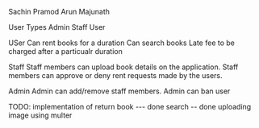 Sachin
Pramod
Arun
Majunath

User Types
Admin
Staff
User

USer
Can rent books for a duration
Can search books
Late fee to be charged after a particualr duration

Staff
Staff members can upload book details on the application.
Staff members can approve or deny rent requests made by the users.

Admin
Admin can add/remove staff members.
Admin can ban user




TODO:
implementation of return book --- done
search -- done
uploading image using multer
